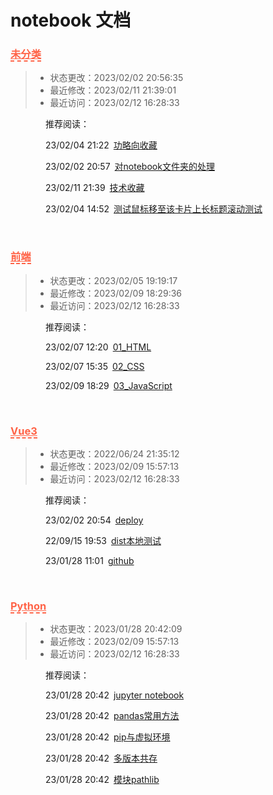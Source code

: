 # notebook 文档
<h3><a style="color: tomato; border-bottom: 2px dashed tomato;" href="#/notebook/未分类">未分类</a></h3>

> - 状态更改：2023/02/02 20:56:35
> - 最近修改：2023/02/11 21:39:01
> - 最近访问：2023/02/12 16:28:33


&emsp;&emsp;&emsp;&emsp;推荐阅读：

&emsp;&emsp;&emsp;&emsp;23/02/04 21:22&ensp;[功略向收藏](#/notebook/未分类/功略向收藏.md)

&emsp;&emsp;&emsp;&emsp;23/02/02 20:57&ensp;[对notebook文件夹的处理](#/notebook/未分类/对notebook文件夹的处理.md)

&emsp;&emsp;&emsp;&emsp;23/02/11 21:39&ensp;[技术收藏](#/notebook/未分类/技术收藏.md)

&emsp;&emsp;&emsp;&emsp;23/02/04 14:52&ensp;[测试鼠标移至该卡片上长标题滚动测试](#/notebook/未分类/测试鼠标移至该卡片上长标题滚动测试.md)

<br /><h3><a style="color: tomato; border-bottom: 2px dashed tomato;" href="#/notebook/前端">前端</a></h3>

> - 状态更改：2023/02/05 19:19:17
> - 最近修改：2023/02/09 18:29:36
> - 最近访问：2023/02/12 16:28:33


&emsp;&emsp;&emsp;&emsp;推荐阅读：

&emsp;&emsp;&emsp;&emsp;23/02/07 12:20&ensp;[01_HTML](#/notebook/前端/01_HTML.md)

&emsp;&emsp;&emsp;&emsp;23/02/07 15:35&ensp;[02_CSS](#/notebook/前端/02_CSS.md)

&emsp;&emsp;&emsp;&emsp;23/02/09 18:29&ensp;[03_JavaScript](#/notebook/前端/03_JavaScript.md)

<br /><h3><a style="color: tomato; border-bottom: 2px dashed tomato;" href="#/notebook/Vue3">Vue3</a></h3>

> - 状态更改：2022/06/24 21:35:12
> - 最近修改：2023/02/09 15:57:13
> - 最近访问：2023/02/12 16:28:33


&emsp;&emsp;&emsp;&emsp;推荐阅读：

&emsp;&emsp;&emsp;&emsp;23/02/02 20:54&ensp;[deploy](#/notebook/Vue3/deploy.md)

&emsp;&emsp;&emsp;&emsp;22/09/15 19:53&ensp;[dist本地测试](#/notebook/Vue3/dist本地测试.md)

&emsp;&emsp;&emsp;&emsp;23/01/28 11:01&ensp;[github](#/notebook/Vue3/github.md)

<br /><h3><a style="color: tomato; border-bottom: 2px dashed tomato;" href="#/notebook/Python">Python</a></h3>

> - 状态更改：2023/01/28 20:42:09
> - 最近修改：2023/02/09 15:57:13
> - 最近访问：2023/02/12 16:28:33


&emsp;&emsp;&emsp;&emsp;推荐阅读：

&emsp;&emsp;&emsp;&emsp;23/01/28 20:42&ensp;[jupyter notebook](#/notebook/Python/jupyter-notebook.md)

&emsp;&emsp;&emsp;&emsp;23/01/28 20:42&ensp;[pandas常用方法](#/notebook/Python/pandas常用方法.md)

&emsp;&emsp;&emsp;&emsp;23/01/28 20:42&ensp;[pip与虚拟环境](#/notebook/Python/pip与虚拟环境.md)

&emsp;&emsp;&emsp;&emsp;23/01/28 20:42&ensp;[多版本共存](#/notebook/Python/多版本共存.md)

&emsp;&emsp;&emsp;&emsp;23/01/28 20:42&ensp;[模块pathlib](#/notebook/Python/模块pathlib.md)

<br />